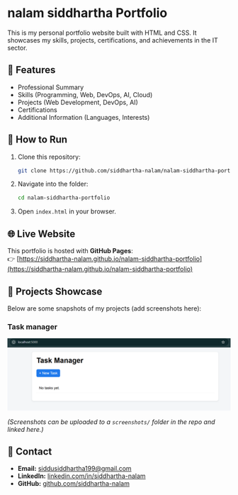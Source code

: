 # nalam siddhartha Portfolio

This is my personal portfolio website built with HTML and CSS. It showcases my skills, projects, certifications, and achievements in the IT sector.

## 🚀 Features
- Professional Summary
- Skills (Programming, Web, DevOps, AI, Cloud)
- Projects (Web Development, DevOps, AI)
- Certifications
- Additional Information (Languages, Interests)

## 📂 How to Run
1. Clone this repository:
   ```bash
   git clone https://github.com/siddhartha-nalam/nalam-siddhartha-portfolio.git
   ```
2. Navigate into the folder:
   ```bash
   cd nalam-siddhartha-portfolio
   ```
3. Open `index.html` in your browser.

## 🌐 Live Website
This portfolio is hosted with **GitHub Pages**:  
👉 [https://siddhartha-nalam.github.io/nalam-siddhartha-portfolio](https://siddhartha-nalam.github.io/nalam-siddhartha-portfolio)

## 📸 Projects Showcase
Below are some snapshots of my projects (add screenshots here):

### Task manager
![Project-Screenshot](screenshots/Taskmanager.PNG)

*(Screenshots can be uploaded to a `screenshots/` folder in the repo and linked here.)*

## 📧 Contact
- **Email:** siddusiddhartha199@gmail.com  
- **LinkedIn:** [linkedin.com/in/siddhartha-nalam](https://linkedin.com/in/siddhartha-nalam)  
- **GitHub:** [github.com/siddhartha-nalam](https://github.com/siddhartha-nalam)
